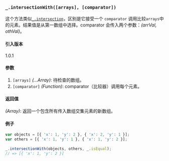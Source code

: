 ### `_.intersectionWith([arrays], [comparator])`[​](#_intersectionwitharrays-comparator "_intersectionwitharrays-comparator的直接链接")

这个方法类似[`_.intersection`](#intersection)，区别是它接受一个 `comparator` 调用比较`arrays`中的元素。结果值是从第一数组中选择。comparator 会传入两个参数：_(arrVal, othVal)_。

#### 引入版本

1.0.1

#### 参数

1.  `[arrays]` _(...Array)_: 待检查的数组。
2.  `[comparator]` _(Function)_: comparator（比较器）调用每个元素。

#### 返回值

_(Array)_: 返回一个包含所有传入数组交集元素的新数组。

#### 例子

```js
var objects = [{ 'x': 1, 'y': 2 }, { 'x': 2, 'y': 1 }];
var others = [{ 'x': 1, 'y': 1 }, { 'x': 1, 'y': 2 }];
 
_.intersectionWith(objects, others, _.isEqual);
// => [{ 'x': 1, 'y': 2 }]

```